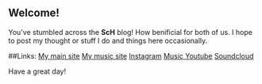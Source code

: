 ## Welcome!

You've stumbled across the **ScH** blog! How benificial for both of us. I hope to post my thought or stuff I do and things here occasionally.

##Links:
[My main site](https://sam-hildebrand.github.io)
[My music site](https://sam-hildebrand.github.io/Sam_HildebrandMusic/)
[Instagram](https://www.instagram.com/sam__hildebrand/)
[Music Youtube](https://www.youtube.com/channel/UC7o5yXD-2vhfELrREXGvzvQ/)
[Soundcloud](https://soundcloud.com/sam_hildebrandmusic)

Have a great day!

